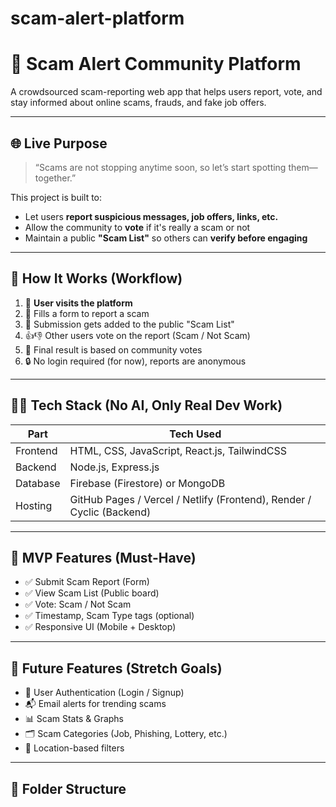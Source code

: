 # scam-alert-platform
# 🚨 Scam Alert Community Platform

A crowdsourced scam-reporting web app that helps users report, vote, and stay informed about online scams, frauds, and fake job offers.

---

## 🌐 Live Purpose

> “Scams are not stopping anytime soon, so let’s start spotting them—together.”

This project is built to:
- Let users **report suspicious messages, job offers, links, etc.**
- Allow the community to **vote** if it's really a scam or not
- Maintain a public **"Scam List"** so others can **verify before engaging**

---

## 🧠 How It Works (Workflow)

1. 🚀 **User visits the platform**
2. 📝 Fills a form to report a scam
3. 🧾 Submission gets added to the public "Scam List"
4. 👍👎 Other users vote on the report (Scam / Not Scam)
5. 🧠 Final result is based on community votes
6. 🔒 No login required (for now), reports are anonymous

---

## 🧑‍💻 Tech Stack (No AI, Only Real Dev Work)

| Part        | Tech Used            |
|-------------|----------------------|
| Frontend    | HTML, CSS, JavaScript, React.js, TailwindCSS |
| Backend     | Node.js, Express.js  |
| Database    | Firebase (Firestore) or MongoDB |
| Hosting     | GitHub Pages / Vercel / Netlify (Frontend), Render / Cyclic (Backend) |

---

## 🎯 MVP Features (Must-Have)

- ✅ Submit Scam Report (Form)
- ✅ View Scam List (Public board)
- ✅ Vote: Scam / Not Scam
- ✅ Timestamp, Scam Type tags (optional)
- ✅ Responsive UI (Mobile + Desktop)

---

## 🚀 Future Features (Stretch Goals)

- 🔐 User Authentication (Login / Signup)
- 📬 Email alerts for trending scams
- 📊 Scam Stats & Graphs
- 🗂️ Scam Categories (Job, Phishing, Lottery, etc.)
- 📍 Location-based filters

---


## 📂 Folder Structure

